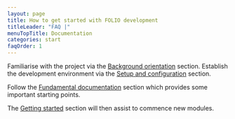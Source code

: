 ```yaml
---
layout: page
title: How to get started with FOLIO development
titleLeader: "FAQ |"
menuTopTitle: Documentation
categories: start
faqOrder: 1
---
```


Familiarise with the project via the [Background orientation](/doc/#background-orientation) section.
Establish the development environment via the [Setup and configuration](/doc/#setup-and-configuration) section.

Follow the [Fundamental documentation](/doc/#fundamental-documentation) section which provides some important starting points.

The [Getting started](/doc/#getting-started) section will then assist to commence new modules.

